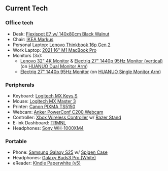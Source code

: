 ## Current Tech

### Office tech

- Desk: [Flexispot E7 w/ 140x80cm Black Walnut](https://flexispot.co.uk/adjustable-standing-desk-pro-series.html)
- Chair: [IKEA Markus](https://www.ikea.com/gb/en/p/markus-office-chair-vissle-light-grey-50521861/)
- Personal Laptop: [Lenovo Thinkbook 16p Gen 2](https://www.lenovo.com/gb/en/p/laptops/thinkbook/thinkbookp/thinkbook-16p-g2-ach/xxtbxpea600)
- Work Laptop: [2021 16" M1 MacBook Pro](https://www.apple.com/uk/macbook-pro-14-and-16/)
- Monitors (3x):
  - [Lenovo 32" 4K Monitor](https://www.amazon.co.uk/dp/B0C8YVB3K8) & [Electriq 27" 1440p 95Hz Monitor (vertical)](https://www.amazon.co.uk/dp/B07TXHBWMK/) (on [HUANUO Dual Monitor Arm](https://www.amazon.co.uk/dp/B08LK6MRYB/))
  - [Electriq 27" 1440p 95Hz Monitor](https://www.amazon.co.uk/dp/B07TXHBWMK/) (on [HUANUO Single Monitor Arm](https://www.amazon.co.uk/dp/B07T4HQS2N/))

### Peripherals

- Keyboard: [Logitech MX Keys S](https://www.logitech.com/en-gb/products/keyboards/mx-keys-wireless-keyboard.html)
- Mouse: [Logitech MX Master 3](https://www.amazon.co.uk/Logitech-Ultrafast-Scrolling-Ergonomic-Customisation/dp/B07W6JG6Z7)
- Printer: [Canon PIXMA TS5150](https://www.canon.co.uk/printers/pixma-ts5150-series/)
- Webcam: [Anker PowerConf C200 Webcam](https://uk.ankerwork.com/products/a3369)
- Controller: [Xbox Wireless Controller](https://www.xbox.com/en-GB/accessories/controllers/xbox-wireless-controller) w/ [Razer Stand](https://www.razer.com/gb-en/console-accessories/razer-universal-quick-charging-stand-for-xbox)
- E-ink Dashboard: [TRMNL](https://usetrmnl.com/)
- Headphones: [Sony WH-1000XM4](https://www.sony.co.uk/electronics/headband-headphones/wh-1000xm4)

### Portable

- Phone: [Samsung Galaxy S25](https://www.samsung.com/uk/smartphones/galaxy-s25/) w/ [Spigen Case](https://www.amazon.co.uk/dp/B0DJ9VF2M6)
- Headphones: [Galaxy Buds3 Pro (White)](https://www.samsung.com/uk/audio-sound/galaxy-buds/galaxy-buds3-pro-white-sm-r630nzwaeua/)
- eReader: [Kindle Paperwhite (v5)](https://www.amazon.co.uk/dp/B09TMF6742/)
